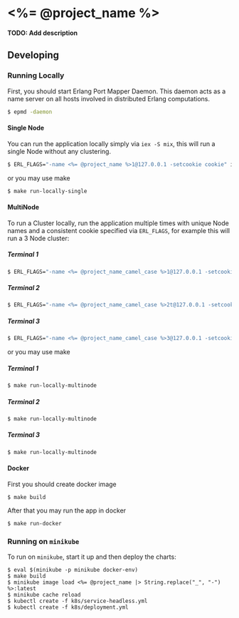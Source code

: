 # <%= @project_name %>

**TODO: Add description**

## Developing

### Running Locally 
First, you should start Erlang Port Mapper Daemon.
This daemon acts as a name server on all hosts involved in distributed Erlang computations.

```sh
$ epmd -daemon
```

#### Single Node
You can run the application locally simply via `iex -S mix`, this will run a single Node
without any clustering.

```sh
$ ERL_FLAGS="-name <%= @project_name %>1@127.0.0.1 -setcookie cookie" iex -S mix
```

or you may use make

```sh
$ make run-locally-single 
```

#### MultiNode
To run a Cluster locally, run the application multiple times with unique Node names and a
consistent cookie specified via `ERL_FLAGS`, for example this will run a 3 Node cluster:

##### Terminal 1
```sh
$ ERL_FLAGS="-name <%= @project_name_camel_case %>1@127.0.0.1 -setcookie cookie" iex -S mix
```

##### Terminal 2
```sh
$ ERL_FLAGS="-name <%= @project_name_camel_case %>2t@127.0.0.1 -setcookie cookie" iex -S mix
```

##### Terminal 3
```sh
$ ERL_FLAGS="-name <%= @project_name_camel_case %>3@127.0.0.1 -setcookie cookie" iex -S mix
```

or you may use make

##### Terminal 1
```sh
$ make run-locally-multinode
```

##### Terminal 2
```sh
$ make run-locally-multinode
```

##### Terminal 3
```sh
$ make run-locally-multinode
```

#### Docker
First you should create docker image

```
$ make build
```

After that you may run the app in docker
```
$ make run-docker
```

### Running on `minikube`

To run on `minikube`, start it up and then deploy the charts:

```
$ eval $(minikube -p minikube docker-env)
$ make build
$ minikube image load <%= @project_name |> String.replace("_", "-") %>:latest
$ minikube cache reload
$ kubectl create -f k8s/service-headless.yml
$ kubectl create -f k8s/deployment.yml
```
